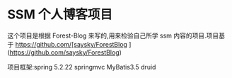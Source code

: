 # SSM 个人博客项目
这个项目是根据 Forest-Blog 来写的,用来检验自己所学 ssm 内容的项目.项目基于 https://github.com/[saysky/ForestBlog ](https://github.com/saysky/ForestBlog)

项目框架:spring 5.2.22 springmvc MyBatis3.5 druid

